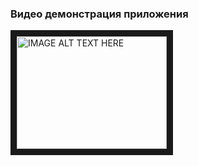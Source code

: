 ### Видео демонстрация приложения
<a href="https://www.youtube.com/watch?v=3c7SwJw63eo&feature=youtu.be" target="_blank">
<img src="http://img.youtube.com/vi/3c7SwJw63eo/0.jpg" 
alt="IMAGE ALT TEXT HERE" width="240" height="180" border="10" /></a>

